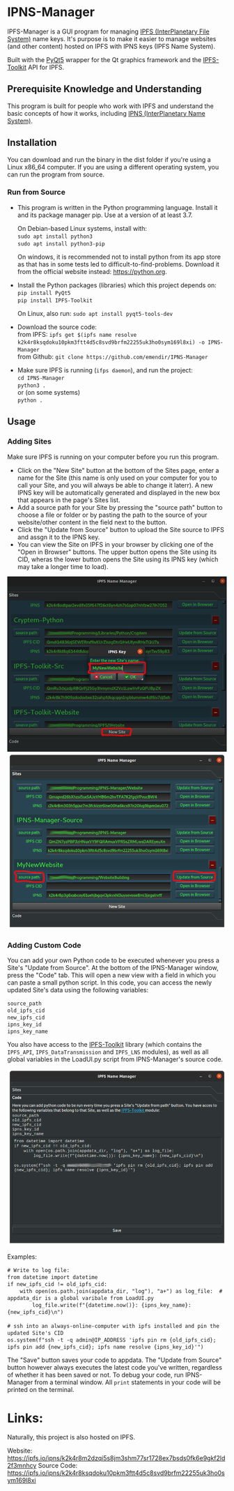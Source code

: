 # IPNS-Manager
IPFS-Manager is a GUI program for managing [IPFS (InterPlanetary File System)](https://ipfs.io) name keys. It's purpose is to make it easier to manage websites (and other content) hosted on IPFS with IPNS keys (IPFS Name System).

Built with the [PyQt5](https://pypi.org/project/PyQt5/) wrapper for the Qt graphics framework and the [IPFS-Toolkit](https://github.com/emendir/IPFS-Toolkit-Python) API for IPFS. 

## Prerequisite Knowledge and Understanding
This program is built for people who work with IPFS and understand the basic concepts of how it works, including [IPNS (InterPlanetary Name System)](http://docs.ipfs.io.ipns.localhost:8080/concepts/ipns/).

## Installation
You can download and run the binary in the dist folder if you're using a Linux x86_64 computer. If you are using a different operating system, you can run the program from source.

### Run from Source
- This program is written in the Python programming language. Install it and its package manager pip. Use at a version of at least 3.7.

  On Debian-based Linux systems, install with:  
  `sudo apt install python3`  
  `sudo apt install python3-pip`

  On windows, it is recommended not to install python from its app store as that has in some tests led to difficult-to-find-problems. Download it from the official website instead: https://python.org.

- Install the Python packages (libraries) which this project depends on:
  `pip install PyQt5`  
  `pip install IPFS-Toolkit`

  On Linux, also run:
  `sudo apt install pyqt5-tools-dev`

- Download the source code:  
  from IPFS: `ipfs get $(ipfs name resolve k2k4r8ksqdoku10pkm3ftt4d5c8svd9brfm22255uk3ho0sym169l8xi) -o IPNS-Manager`  
  from Github: `git clone https://github.com/emendir/IPNS-Manager`
- Make sure IPFS is running (`ifps daemon`), and run the project:  
`cd IPNS-Manager`  
`python3 .`  
or (on some systems)  
`python .`


## Usage
### Adding Sites
Make sure IPFS is running on your computer before you run this program.

- Click on the "New Site" button at the bottom of the Sites page, enter a name for the Site (this name is only used on your computer for you to call your Site, and you will always be able to change it laterr). A new IPNS key will be automatically generated and displayed in the new box that appears in the page's Sites list.
- Add a source path for your Site by pressing the "source path" button to choose a file or folder or by pasting the path to the source of your website/other content in the field next to the button.
- Click the "Update from Source" button to upload the Site source to IPFS and assgn it to the IPNS key.
- You can view the Site on IPFS in your browser by clicking one of the "Open in Browser" buttons. The upper button opens the Site using its CID, wheras the lower button opens the Site using its IPNS key (which may take a longer time to load).

![](Screenshots/NewSite.png)![](Screenshots/AddedSource.png)

### Adding Custom Code
You can add your own Python code to be executed whenever you press a Site's "Update from Source". At the bottom of the IPNS-Manager window, press the "Code" tab. This will open a new view with a field in which you can paste a small python script. In this code, you can access the newly updated Site's data using the following variables:

    source_path  
    old_ipfs_cid  
    new_ipfs_cid  
    ipns_key_id  
    ipns_key_name 

You also have access to the [IPFS-Toolkit](https://ipfs.io/ipns/k2k4r8m2dzqi5s8jm3shm77sr1728ex7bsds0fk6e9gkf2ld2f3mnhcy) library (which contains the `IPFS_API`, `IPFS_DataTransmission` and `IPFS_LNS` modules), as well as all global variables in the LoadUI.py script from IPNS-Manager's source code.

![](Screenshots/Code.png)

Examples:

    # Write to log file:
    from datetime import datetime
    if new_ipfs_cid != old_ipfs_cid:
        with open(os.path.join(appdata_dir, "log"), "a+") as log_file:  # appdata_dir is a global varibale from LoadUI.py
            log_file.write(f"{datetime.now()}: {ipns_key_name}: {new_ipfs_cid}\n")

    # ssh into an always-online-computer with ipfs installed and pin the updated Site's CID  
    os.system(f"ssh -t -q admin@IP_ADDRESS 'ipfs pin rm {old_ipfs_cid}; ipfs pin add {new_ipfs_cid}; ipfs name resolve {ipns_key_id}'")
  
  The "Save" button saves your code to appdata. The "Update from Source" button however always executes the latest code you've written, regardless of whether it has been saved or not.
  To debug your code, run IPNS-Manager from a terminal window. All `print` statements in your code will be printed on the terminal.

# Links:
Naturally, this project is also hosted on IPFS.

Website: https://ipfs.io/ipns/k2k4r8m2dzqi5s8jm3shm77sr1728ex7bsds0fk6e9gkf2ld2f3mnhcy
Source Code: https://ipfs.io/ipns/k2k4r8ksqdoku10pkm3ftt4d5c8svd9brfm22255uk3ho0sym169l8xi